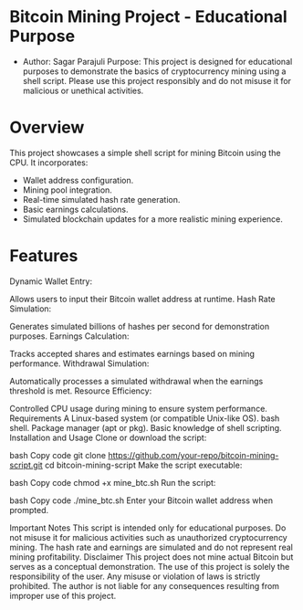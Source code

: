 # Bitcoin Mining Project - Educational Purpose
* Author: Sagar Parajuli
Purpose: This project is designed for educational purposes to demonstrate the basics of cryptocurrency mining using a shell script. 
Please use this project responsibly and do not misuse it for malicious or unethical activities.
# Overview
This project showcases a simple shell script for mining Bitcoin using the CPU. It incorporates:

* Wallet address configuration.
* Mining pool integration.
* Real-time simulated hash rate generation.
* Basic earnings calculations.
* Simulated blockchain updates for a more realistic mining experience.
 # Features
Dynamic Wallet Entry:

Allows users to input their Bitcoin wallet address at runtime.
Hash Rate Simulation:

Generates simulated billions of hashes per second for demonstration purposes.
Earnings Calculation:

Tracks accepted shares and estimates earnings based on mining performance.
Withdrawal Simulation:

Automatically processes a simulated withdrawal when the earnings threshold is met.
Resource Efficiency:

Controlled CPU usage during mining to ensure system performance.
Requirements
A Linux-based system (or compatible Unix-like OS).
bash shell.
Package manager (apt or pkg).
Basic knowledge of shell scripting.
Installation and Usage
Clone or download the script:

bash
Copy code
git clone https://github.com/your-repo/bitcoin-mining-script.git
cd bitcoin-mining-script
Make the script executable:

bash
Copy code
chmod +x mine_btc.sh
Run the script:

bash
Copy code
./mine_btc.sh
Enter your Bitcoin wallet address when prompted.

Important Notes
This script is intended only for educational purposes.
Do not misuse it for malicious activities such as unauthorized cryptocurrency mining.
The hash rate and earnings are simulated and do not represent real mining profitability.
Disclaimer
This project does not mine actual Bitcoin but serves as a conceptual demonstration. The use of this project is solely the responsibility of the user. Any misuse or violation of laws is strictly prohibited. The author is not liable for any consequences resulting from improper use of this project.


